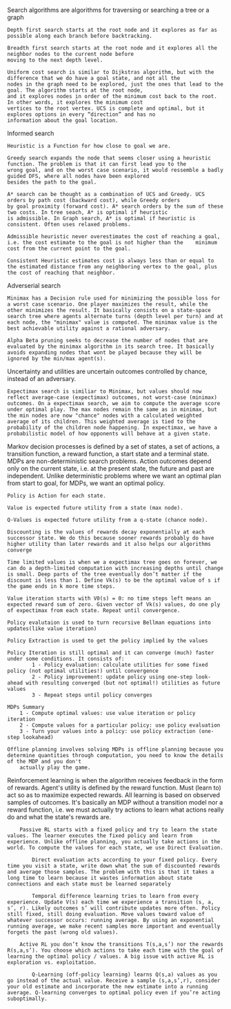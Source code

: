 Search algorithms are algorithms for traversing or searching a tree or a graph

    Depth first search starts at the root node and it explores as far as possible along each branch before backtracking.  

    Breadth first search starts at the root node and it explores all the neighbor nodes to the current node before 
    moving to the next depth level.

    Uniform cost search is similar to Dijkstras algorithm, but with the difference that we do have a goal state, and not all the 
    nodes in the graph need to be explored, just the ones that lead to the goal. The algorithm starts at the root node,
    and it explores nodes in order of the minimum cost back to the root. In other words, it explores the minimum cost 
    vertices to the root vertex. UCS is complete and optimal, but it explores options in every “direction” and has no
    information about the goal location.

Informed search

    Heuristic is a Function for how close to goal we are.

    Greedy search expands the node that seems closer using a heuristic function. The problem is that it can first lead you to the
    wrong goal, and on the worst case scenario, it would ressemble a badly guided DFS, where all nodes have been explored 
    besides the path to the goal. 

    A* search can be thought as a combination of UCS and Greedy. UCS orders by path cost (backward cost), while Greedy orders
    by goal proximity (forward cost). A* search orders by the sum of these two costs. In tree seach, A* is optimal if heuristic
    is admissible. In Graph search, A* is optimal if heuristic is consistent. Often uses relaxed problems.

    Admissible heuristic never overestimates the cost of reaching a goal, i.e. the cost estimate to the goal is not higher than the    minimum cost from the current point to the goal.

    Consistent Heuristic estimates cost is always less than or equal to the estimated distance from any neighboring vertex to the goal, plus the cost of reaching that neighbor.

Adverserial search

    Minimax has a Decision rule used for minimizing the possible loss for a worst case scenario. One player maximizes the result, while the other minimizes the result. It basically consists on a state-space search tree where agents alternate turns (depth level per turn) and at each node, the "minimax" value is computed. The minimax value is the best achievable utility against a rational adversary.

    Alpha Beta pruning seeks to decrease the number of nodes that are evaluated by the minimax algorithm in its search tree. It basically avoids expanding nodes that wont be played because they will be ignored by the min/max agent(s). 

Uncertainty and utilities are uncertain outcomes controlled by chance, instead of an adversary.

    Expectimax search is similiar to Minimax, but values should now reflect average-case (expectimax) outcomes, not worst-case (minimax) outcomes. On a expectimax search, we aim to compute the average score under optimal play. The max nodes remain the same as in minimax, but the min nodes are now "chance" nodes with a calculated weighted average of its children. This weighted average is tied to the probability of the children node happening. In expectimax, we have a probabilistic model of how opponents will behave at a given state. 

Markov decision processes is defined by a set of states, a set of actions, a transition function, a reward function, a start state and a terminal state. MDPs are non-deterministic search problems. Action outcomes depend only on the current state, i.e. at the present state, the future and past are independent. Unlike deterministic problems where we want an optimal plan from start to goal, for MDPs, we want an optimal policy. 
    
    Policy is Action for each state. 

    Value is expected future utility from a state (max node).

    Q-Values is expected future utility from a q-state (chance node). 

    Discounting is the values of rewards decay exponentially at each successor state. We do this because sooner rewards probably do have higher utility than later rewards and it also helps our algorithms converge

    Time limited values is when we a expectimax tree goes on forever, we can do a depth-limited computation with increasing depths until change is small. Deep parts of the tree eventually don’t matter if the discount is less than 1. Define Vk(s) to be the optimal value of s if the game ends in k more time steps.

    Value iteration starts with V0(s) = 0: no time steps left means an expected reward sum of zero. Given vector of Vk(s) values, do one ply of expectimax from each state. Repeat until convergence.

    Policy evalutaion is used to turn recursive Bellman equations into updates(like value iteration)

    Policy Extraction is used to get the policy implied by the values

    Policy Iteration is still optimal and it can converge (much) faster under some conditions. It consists of: 
            1 - Policy evaluation: calculate utilities for some fixed policy (not optimal utilities!) until convergence
            2 - Policy improvement: update policy using one-step look-ahead with resulting converged (but not optimal!) utilities as future values
            3 - Repeat steps until policy converges
    
    MDPs Summary
        1 - Compute optimal values: use value iteration or policy iteration
        2 - Compute values for a particular policy: use policy evaluation
        3 - Turn your values into a policy: use policy extraction (one-step lookahead)

    Offline planning involves solving MDPs is offline planning because you determine quantities through computation, you need to know the details of the MDP and you don't 
        actually play the game.

Reinforcement learning is when the algorithm receives feedback in the form of rewards. Agent's utility is defined by the reward function. Must (learn to) act so as to maximize expected rewards. All learning is based on observed samples of outcomes. It's basically an MDP without a transition model nor a reward function, i.e. we must actually try actions to learn what actions really do and what the state's rewards are. 
        
        Passive RL starts with a fixed policy and try to learn the state values. The learner executes the fixed policy and learn from experience. Unlike offline planning, you actually take actions in the world. To compute the values for each state, we use Direct Evaluation.

            Direct evaluation acts according to your fixed policy. Every time you visit a state, write down what the sum of discounted rewards and average those samples. The problem with this is that it takes a long time to learn because it wastes information about state connections and each state must be learned separately

            Temporal difference learning tries to learn from every experience. Update V(s) each time we experience a transition (s, a, s’, r). Likely outcomes s’ will contribute updates more often. Policy still fixed, still doing evaluation. Move values toward value of whatever successor occurs: running average. By using an exponential running average, we make recent samples more important and eventually forgets the past (wrong old values).

        Active RL you don’t know the transitions T(s,a,s’) nor the rewards R(s,a,s’). You choose which actions to take each time with the goal of learning the optimal policy / values. A big issue with active RL is exploration vs. exploitation.

            Q-Learning (off-policy learning) learns Q(s,a) values as you go instead of the actual value. Receive a sample (s,a,s’,r), consider your old estimate and incorporate the new estimate into a running average. Q-learning converges to optimal policy even if you’re acting suboptimally.

            